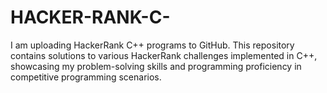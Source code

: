 # HACKER-RANK-C-
I am uploading HackerRank C++ programs to GitHub. This repository contains solutions to various HackerRank challenges implemented in C++, showcasing my problem-solving skills and programming proficiency in competitive programming scenarios.
